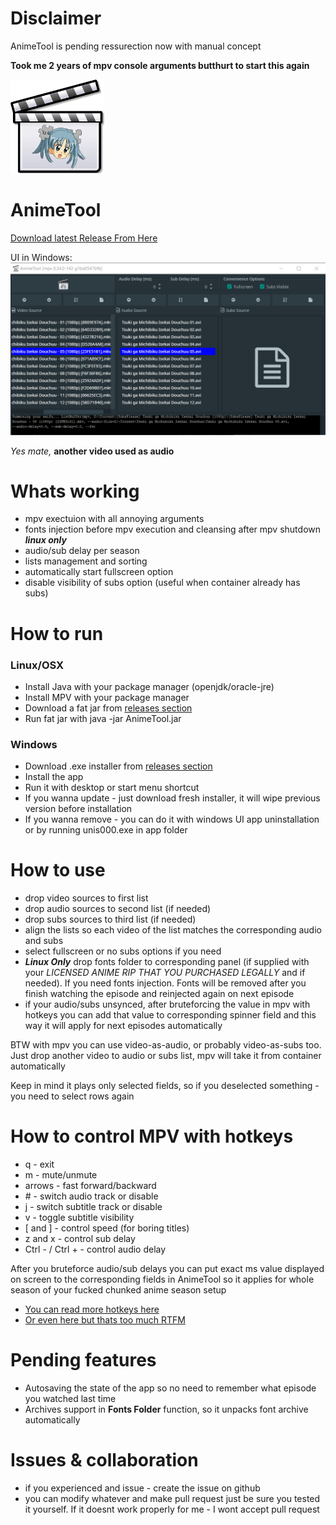 # Disclaimer

AnimeTool is pending ressurection now with manual concept

**Took me 2 years of mpv console arguments butthurt to start this again**

<img src="src/main/resources/icon.png" alt="icon" width="150"/>

# AnimeTool

[Download latest Release From Here](https://github.com/POMATu/anime-tool/releases)

UI in Windows:
![PoC for this evening](img/windows.png)

_Yes mate,_ **another video used as audio**

# Whats working

* mpv exectuion with all annoying arguments
* fonts injection before mpv execution and cleansing after mpv shutdown ***linux only***
* audio/sub delay per season
* lists management and sorting
* automatically start fullscreen option
* disable visibility of subs option (useful when container already has subs)

# How to run
### Linux/OSX
* Install Java with your package manager (openjdk/oracle-jre)
* Install MPV with your package manager
* Download a fat jar from [releases section](https://github.com/POMATu/anime-tool/releases)
* Run fat jar with java -jar AnimeTool.jar

### Windows
* Download .exe installer from [releases section](https://github.com/POMATu/anime-tool/releases)
* Install the app
* Run it with desktop or start menu shortcut
* If you wanna update - just download fresh installer, it will wipe previous version before installation
* If you wanna remove - you can do it with windows UI app uninstallation or by running unis000.exe in app folder
 
# How to use
* drop video sources to first list
* drop audio sources to second list (if needed)
* drop subs sources to third list (if needed)
* align the lists so each video of the list matches the corresponding audio and subs
* select fullscreen or no subs options if you need
* ***Linux Only*** drop fonts folder to corresponding panel (if supplied with your *LICENSED ANIME RIP THAT YOU PURCHASED LEGALLY* and if needed). If you need fonts injection. Fonts will be removed after you finish watching the episode and reinjected again on next episode
* if your audio/subs unsynced, after bruteforcing the value in mpv with hotkeys you can add that value to corresponding spinner field and this way it will apply for next episodes automatically

BTW with mpv you can use video-as-audio, or probably video-as-subs too. Just drop another video to audio or subs list, mpv will take it from container automatically

Keep in mind it plays only selected fields, so if you deselected something - you need to select rows again 

# How to control MPV with hotkeys
* q - exit
* m - mute/unmute
* arrows - fast forward/backward
* \# - switch audio track or disable
* j - switch subtitle track or disable
* v - toggle subtitle visibility
* [ and ] - control speed (for boring titles)
* z and x - control sub delay
* Ctrl - / Ctrl + - control audio delay

After you bruteforce audio/sub delays you can put exact ms value displayed on screen to the corresponding fields in AnimeTool so it applies for whole season of your fucked chunked anime season setup

* [You can read more hotkeys here](https://defkey.com/mpv-media-player-shortcuts)
* [Or even here but thats too much RTFM](https://mpv.io/manual/master/)

# Pending features
* Autosaving the state of the app so no need to remember what episode you watched last time
* Archives support in **Fonts Folder** function, so it unpacks font archive automatically


# Issues & collaboration
* if you experienced and issue - create the issue on github
* you can modify whatever and make pull request just be sure you tested it yourself. If it doesnt work properly for me - I wont accept pull request

